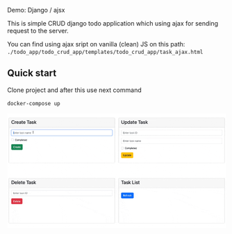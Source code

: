 Demo: Django / ajsx

This is simple CRUD django todo application which using ajax for sending request to the server.

You can find using ajax sript on vanilla (clean) JS on this path: `./todo_app/todo_crud_app/templates/todo_crud_app/task_ajax.html`

## Quick start

Clone project and after this use next command

```bash
docker-compose up
```

![examples](example.gif)
